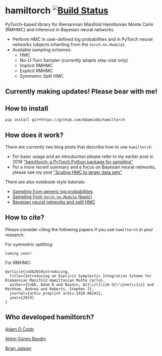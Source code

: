 # hamiltorch [![Build Status](https://travis-ci.com/AdamCobb/hamiltorch.svg?token=qJKqovbtw9EzCw99Nvg8&branch=master)](https://travis-ci.com/AdamCobb/hamiltorch)


 PyTorch-based library for Riemannian Manifold Hamiltonian Monte Carlo (RMHMC) and inference in Bayesian neural networks

 * Perform HMC in user-defined log probabilities and in PyTorch neural networks (objects inheriting from the `torch.nn.Module`).
 * Available sampling schemes:
     * HMC
     * No-U-Turn Sampler (currently adapts step-size only)
     * Implicit RMHMC
     * Explicit RMHMC
     * Symmetric Split HMC

 ## Currently making updates! Please bear with me!

 ## How to install

```
pip install git+https://github.com/AdamCobb/hamiltorch
```

 ## How does it work?

 There are currently two blog posts that describe how to use `hamiltorch`:

 * For basic usage and an introduction please refer to my earlier post in 2019 ["hamiltorch: a PyTorch Python package for sampling"](https://adamcobb.github.io/journal/hamiltorch.html)
 * For a more recent summary and a focus on Bayesian neural networks, please see my post ["Scaling HMC to larger data sets"](https://adamcobb.github.io/journal/bnn.html)

 There are also notebook-style tutorials:

 * [Sampling from generic log probabilities](https://github.com/AdamCobb/hamiltorch/blob/master/notebooks/hamiltorch_log_prob_examples.ipynb)
 * [Sampling from `torch.nn.Module` (basic)](https://github.com/AdamCobb/hamiltorch/blob/master/notebooks/hamiltorch_Bayesian_NN_example.ipynb)
 * [Bayesian neural networks and split HMC](https://github.com/AdamCobb/hamiltorch/blob/master/notebooks/hamiltorch_split_HMC_BNN_example.ipynb)

 ## How to cite?

Please consider citing the following papers if you use `hamiltorch` in your research:

For symmetric splitting:
```
Coming soon!
```

For RMHMC:
```
@article{cobb2019introducing,
  title={Introducing an Explicit Symplectic Integration Scheme for Riemannian Manifold Hamiltonian Monte Carlo},
  author={Cobb, Adam D and Baydin, At{\i}l{\i}m G{\"u}ne{\c{s}} and Markham, Andrew and Roberts, Stephen J},
  journal={arXiv preprint arXiv:1910.06243},
  year={2019}
}
```

 ## Who developed hamiltorch?

 [Adam D Cobb](https://adamcobb.github.io)

 [Atılım Güneş Baydin](http://www.robots.ox.ac.uk/~gunes/)

 [Brian Jalaian](https://www.brianjalaian.com)
